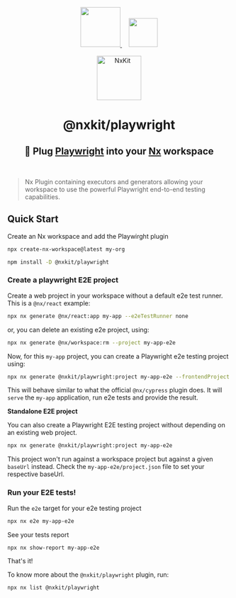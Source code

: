 <p align="center">
    <a href="https://nx.dev">
        <img src="https://raw.githubusercontent.com/nrwl/nx/master/images/nx-logo.png" width="90">
    </a>
    <a href="https://github.com/nxkit/nxkit/tree/main/packages/style-dictionary" style="margin-left: 1rem;">
        <img src="https://playwright.dev/img/playwright-logo.svg" width="65">
    </a>
    <br><br>
    <a href="https://github.com/nxkit">
        <img alt="NxKit" src="https://github.com/nxkit.png" width="100" />
    </a>
</p>
<h1 align="center">
  @nxkit/playwright
</h1>

<h2 align="center">
    🔌 Plug <a href="https://playwright.dev">Playwright</a> into your <a href="https://nx.dev">Nx</a> workspace
</h2>

<br>

> Nx Plugin containing executors and generators allowing your workspace to use the powerful Playwright end-to-end testing capabilities.

## Quick Start

Create an Nx workspace and add the Playwirght plugin

```bash
npx create-nx-workspace@latest my-org
```

```bash
npm install -D @nxkit/playwright
```

### Create a playwright E2E project

Create a web project in your workspace without a default e2e test runner. This is a `@nx/react` example:

```bash
npx nx generate @nx/react:app my-app --e2eTestRunner none
```

or, you can delete an existing e2e project, using:

```bash
npx nx generate @nx/workspace:rm --project my-app-e2e
```

Now, for this `my-app` project, you can create a Playwright e2e testing project using:

```bash
npx nx generate @nxkit/playwright:project my-app-e2e --frontendProject my-app
```

This will behave similar to what the official `@nx/cypress` plugin does. It will `serve` the `my-app` application, run e2e tests and provide the result.

**Standalone E2E project**

You can also create a Playwright E2E testing project without depending on an existing web project.

```bash
npx nx generate @nxkit/playwright:project my-app-e2e
```

This project won't run against a workspace project but against a given `baseUrl` instead. Check the `my-app-e2e/project.json` file to set your respective baseUrl.

### Run your E2E tests!

Run the `e2e` target for your e2e testing project

```bash
npx nx e2e my-app-e2e
```

See your tests report

```bash
npx nx show-report my-app-e2e
```

That's it!

To know more about the `@nxkit/playwright` plugin, run:

```bash
npx nx list @nxkit/playwright
```
